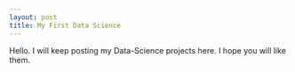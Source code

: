 ```yaml
---
layout: post
title: My First Data Science
---
```

Hello. I will keep posting my Data-Science projects here. I hope you will like them.

